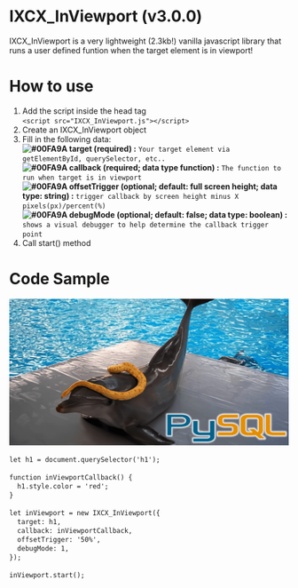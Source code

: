# IXCX_InViewport (v3.0.0)
IXCX_InViewport is a very lightweight (2.3kb!) vanilla javascript library that runs a user defined funtion when the target element is in viewport!

# How to use
1. Add the script inside the head tag  
`<script src="IXCX_InViewport.js"></script>`  
2. Create an IXCX_InViewport object  
3. Fill in the following data:  
   **![#00FA9A](https://placehold.it/15/00FA9A/000000?text=+) target (required) :**  `Your target element via getElementById, querySelector, etc..`  
   **![#00FA9A](https://placehold.it/15/00FA9A/000000?text=+) callback (required; data type function) :**  `The function to run when target is in viewport`  
   **![#00FA9A](https://placehold.it/15/00FA9A/000000?text=+) offsetTrigger (optional; default: full screen height; data type: string) :**  `trigger callback by screen height minus X pixels(px)/percent(%)`  
   **![#00FA9A](https://placehold.it/15/00FA9A/000000?text=+) debugMode (optional; default: false; data type: boolean) :**  `shows a visual debugger to help determine the callback trigger point`  
4. Call start() method  

# Code Sample
![pysql](https://raw.githubusercontent.com/jamesonfajardo/PySQL_Assistant/master/pysql.png)  
```
let h1 = document.querySelector('h1');

function inViewportCallback() {
  h1.style.color = 'red';
}

let inViewport = new IXCX_InViewport({
  target: h1,
  callback: inViewportCallback,
  offsetTrigger: '50%',
  debugMode: 1,
});

inViewport.start();
```
